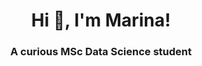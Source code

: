 <h1 align="center">Hi 👋, I'm Marina!</h1>
<h3 align="center">A curious MSc Data Science student</h3>


